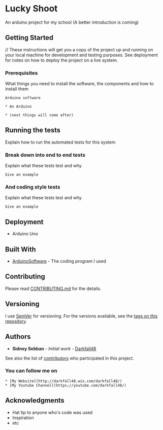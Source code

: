 # Lucky Shoot

An arduino project for my school
(A better introduction is coming)

## Getting Started

// These instructions will get you a copy of the project up and running on your local machine for development and testing purposes. See deployment for notes on how to deploy the project on a live system.

### Prerequisites

What things you need to install the software, the components and how to install them

```
Arduino software

* An Arduino

* (next things will come after)
```

## Running the tests

Explain how to run the automated tests for this system

### Break down into end to end tests

Explain what these tests test and why

```
Give an example
```

### And coding style tests

Explain what these tests test and why

```
Give an example
```

## Deployment

+ Arduino Uno

## Built With

* [ArduinoSoftware](https://www.arduino.cc/en/Main/Software) - The coding program I used

## Contributing

Please read [CONTRIBUTING.md](https://gist.github.com/PurpleBooth/b24679402957c63ec426) for the details.

## Versioning

I use [SemVer](http://semver.org/) for versioning. For the versions available, see the [tags on this repository](https://github.com/your/project/tags). 

## Authors

* **Sidney Sebban** - *Initial work* - [Darkfall48](https://github.com/Darkfall48)

See also the list of [contributors](https://github.com/your/project/contributors) who participated in this project.

### You can follow me on

```
* [My Website](http;//darkfall48.wix.com/darkfall48/)
* [My Youtube Channel](https;//youtube.com/darkfall48/)
```

## Acknowledgments

* Hat tip to anyone who's code was used
* Inspiration
* etc

